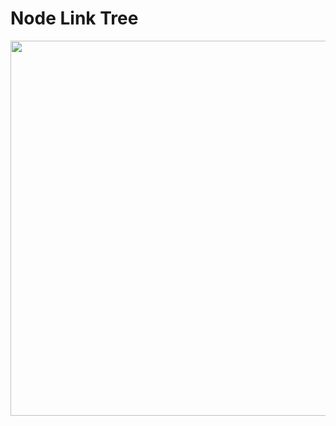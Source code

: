# Node Link Tree

<img src="https://dhumanities.appspot.com/images/screenshot_node_link_tree.png" height=600 >

